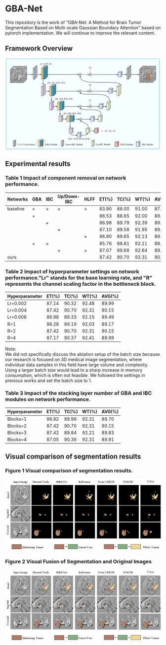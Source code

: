 # GBA-Net
This repository is the work of "GBA-Net: A Method for Brain Tumor Segmentation Based on Multi-scale Gaussian Boundary Attention" based on pytorch implementation. We will continue to improve the relevant content.


## Framework Overview
![Alt text](https://github.com/Glory929/code/blob/main/img/network.png)

## Experimental results
### Table 1 Impact of component removal on network performance.
|Networks  | GBA  | IBC  | Up/Down-IBC  | HLFF  | ET(%)  | TC(%)  | WT(%)  | AVG(%)  
 |---- | ----- | ------ | ----- | ------ | ----- | ------  | ------  | ------ 
 |baseline | ×  | × | × | × | 83.90 | 88.00 | 91.00 | 87.62 
 | | ×  |  |  |  | 86.53 | 88.65 | 92.00 | 89.06
 | |   | × |  |  | 86.98 | 89.79 | 92.39 | 89.72
 | |   |  | × |  | 87.10 | 89.58 | 91.95 | 89.55 
 | |   |  |  | × | 86.90 | 89.65 | 92.13 | 89.56 
 | | ×  | × |  |  | 85.76 | 88.81 | 92.11 | 88.90
 | |   |  | × | × | 87.07 | 89.68 | 92.64 | 89.80 
 |ours |   |  |  |  | 87.42 | 90.70 | 92.31 | 90.15

 ### Table 2 Impact of hyperparameter settings on network performance."Lr" stands for the base learning rate, and "R" represents the channel scaling factor in the bottleneck block.

 Hyperparameter  | ET(%)  | TC(%)  | WT(%)  | AVG(%)
 ---- | ----- | ------   | ----- | ------
 Lr=0.002  | 87.14 | 90.32   | 92.48 | 89.99
 Lr=0.004  | 87.42 | 90.70 | 92.31 | 90.15  
 Lr=0.008  | 86.98 | 89.33   | 92.15 | 89.49
 R=1  | 86.28 | 89.19   | 92.03 | 89.17 
 R=2  | 87.42 | 90.70 | 92.31 | 90.15
 R=4  | 87.17 | 90.37   | 92.41 | 89.99

 Note:  
We did not specifically discuss the ablation setup of the batch size because our research is focused on 3D medical image segmentation, where individual data samples in this field have large volume and complexity. Using a larger batch size would lead to a sharp increase in memory consumption, which is often not feasible. We followed the settings in previous works and set the batch size to 1.


 ### Table 3 Impact of the stacking layer number of GBA and IBC modules on network performance.

  Hyperparameter  | ET(%)  | TC(%)  | WT(%)  | AVG(%)
 ---- | ----- | ------   | ----- | ------
 Blocks=1  | 86.82 | 89.96   | 92.31 | 89.70
 Blocks=2  | 87.42 | 90.70 | 92.31 | 90.15  
 Blocks=3  | 87.42 | 89.84   | 92.21 | 89.83
 Blocks=4  | 87.05 | 90.36   | 92.31 | 89.91


 ## Visual comparison of segmentation results
 ### Figure 1 Visual comparison of segmentation results.
 ![Alt text](https://github.com/Glory929/code/blob/main/img/visual.png)
 ### Figure 2 Visual Fusion of Segmentation and Original Images
 ![Alt text](https://github.com/Glory929/code/blob/main/img/overlapvisual.png)
 
 
 
 
 




